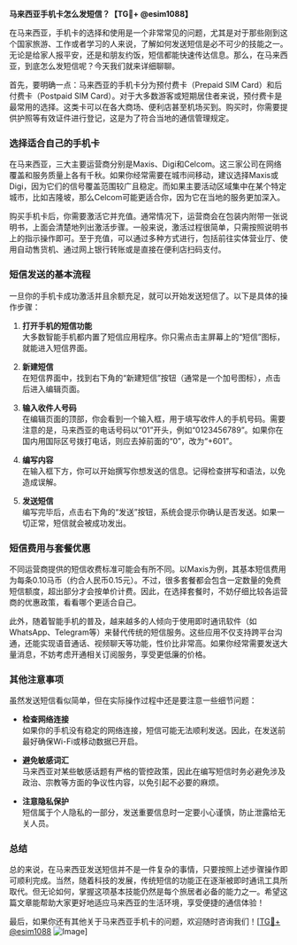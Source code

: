 **马来西亚手机卡怎么发短信？【TG💪+ @esim1088】**

在马来西亚，手机卡的选择和使用是一个非常常见的问题，尤其是对于那些刚到这个国家旅游、工作或者学习的人来说，了解如何发送短信是必不可少的技能之一。无论是给家人报平安，还是和朋友约饭，短信都能快速传达信息。那么，在马来西亚，到底怎么发短信呢？今天我们就来详细聊聊。

首先，要明确一点：马来西亚的手机卡分为预付费卡（Prepaid SIM Card）和后付费卡（Postpaid SIM Card）。对于大多数游客或短期居住者来说，预付费卡是最常用的选择。这类卡可以在各大商场、便利店甚至机场买到。购买时，你需要提供护照等有效证件进行登记，这是为了符合当地的通信管理规定。

### **选择适合自己的手机卡**

在马来西亚，三大主要运营商分别是Maxis、Digi和Celcom。这三家公司在网络覆盖和服务质量上各有千秋。如果你经常需要在城市间移动，建议选择Maxis或Digi，因为它们的信号覆盖范围较广且稳定。而如果主要活动区域集中在某个特定城市，比如吉隆坡，那么Celcom可能更适合你，因为它在当地的服务更加深入。

购买手机卡后，你需要激活它并充值。通常情况下，运营商会在包装内附带一张说明书，上面会清楚地列出激活步骤。一般来说，激活过程很简单，只需按照说明书上的指示操作即可。至于充值，可以通过多种方式进行，包括前往实体营业厅、使用自动售货机、通过网上银行转账或是直接在便利店扫码支付。

### **短信发送的基本流程**

一旦你的手机卡成功激活并且余额充足，就可以开始发送短信了。以下是具体的操作步骤：

1. **打开手机的短信功能**  
   大多数智能手机都内置了短信应用程序。你只需点击主屏幕上的“短信”图标，就能进入短信界面。

2. **新建短信**  
   在短信界面中，找到右下角的“新建短信”按钮（通常是一个加号图标），点击后进入编辑页面。

3. **输入收件人号码**  
   在编辑页面的顶部，你会看到一个输入框，用于填写收件人的手机号码。需要注意的是，马来西亚的电话号码以“01”开头，例如“0123456789”。如果你在国内用国际区号拨打电话，则应去掉前面的“0”，改为“+601”。

4. **编写内容**  
   在输入框下方，你可以开始撰写你想发送的信息。记得检查拼写和语法，以免造成误解。

5. **发送短信**  
   编写完毕后，点击右下角的“发送”按钮，系统会提示你确认是否发送。如果一切正常，短信就会被成功发出。

### **短信费用与套餐优惠**

不同运营商提供的短信收费标准可能会有所不同。以Maxis为例，其基本短信费用为每条0.10马币（约合人民币0.15元）。不过，很多套餐都会包含一定数量的免费短信额度，超出部分才会按单价计费。因此，在选择套餐时，不妨仔细比较各运营商的优惠政策，看看哪个更适合自己。

此外，随着智能手机的普及，越来越多的人倾向于使用即时通讯软件（如WhatsApp、Telegram等）来替代传统的短信服务。这些应用不仅支持跨平台沟通，还能实现语音通话、视频聊天等功能，性价比非常高。如果你经常需要发送大量消息，不妨考虑开通相关订阅服务，享受更低廉的价格。

### **其他注意事项**

虽然发送短信看似简单，但在实际操作过程中还是要注意一些细节问题：

- **检查网络连接**  
  如果你的手机没有稳定的网络连接，短信可能无法顺利发送。因此，在发送前最好确保Wi-Fi或移动数据已开启。

- **避免敏感词汇**  
  马来西亚对某些敏感话题有严格的管控政策，因此在编写短信时务必避免涉及政治、宗教等方面的争议性内容，以免引起不必要的麻烦。

- **注意隐私保护**  
  短信属于个人隐私的一部分，发送重要信息时一定要小心谨慎，防止泄露给无关人员。

### **总结**

总的来说，在马来西亚发送短信并不是一件复杂的事情，只要按照上述步骤操作即可顺利完成。当然，随着科技的发展，传统短信的功能正在逐渐被即时通讯工具所取代。但无论如何，掌握这项基本技能仍然是每个旅居者必备的能力之一。希望这篇文章能帮助大家更好地适应马来西亚的生活环境，享受便捷的通信体验！

最后，如果你还有其他关于马来西亚手机卡的问题，欢迎随时咨询我们！[[TG💪+ @esim1088](https://t.me/s/esim1088) ![Image](https://i.postimg.cc/4NQfJmqS/Snipaste-2025-05-13-00-14-12.png)]